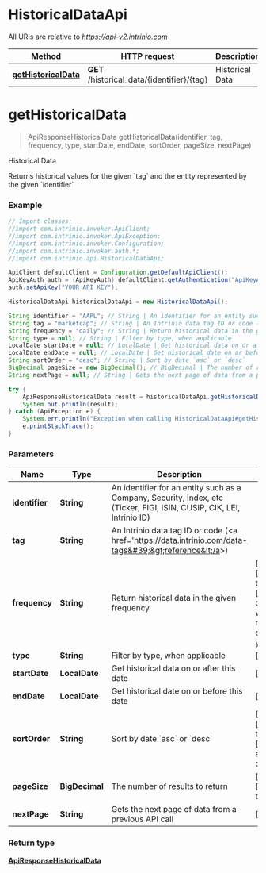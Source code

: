 # HistoricalDataApi

All URIs are relative to *https://api-v2.intrinio.com*

Method | HTTP request | Description
------------- | ------------- | -------------
[**getHistoricalData**](HistoricalDataApi.md#getHistoricalData) | **GET** /historical_data/{identifier}/{tag} | Historical Data


<a name="getHistoricalData"></a>
# **getHistoricalData**
> ApiResponseHistoricalData getHistoricalData(identifier, tag, frequency, type, startDate, endDate, sortOrder, pageSize, nextPage)

Historical Data

Returns historical values for the given &#x60;tag&#x60; and the entity represented by the given &#x60;identifier&#x60;

### Example
```java
// Import classes:
//import com.intrinio.invoker.ApiClient;
//import com.intrinio.invoker.ApiException;
//import com.intrinio.invoker.Configuration;
//import com.intrinio.invoker.auth.*;
//import com.intrinio.api.HistoricalDataApi;

ApiClient defaultClient = Configuration.getDefaultApiClient();
ApiKeyAuth auth = (ApiKeyAuth) defaultClient.getAuthentication("ApiKeyAuth");
auth.setApiKey("YOUR API KEY");

HistoricalDataApi historicalDataApi = new HistoricalDataApi();

String identifier = "AAPL"; // String | An identifier for an entity such as a Company, Security, Index, etc (Ticker, FIGI, ISIN, CUSIP, CIK, LEI, Intrinio ID)
String tag = "marketcap"; // String | An Intrinio data tag ID or code (<a href='https://data.intrinio.com/data-tags'>reference</a>)
String frequency = "daily"; // String | Return historical data in the given frequency
String type = null; // String | Filter by type, when applicable
LocalDate startDate = null; // LocalDate | Get historical data on or after this date
LocalDate endDate = null; // LocalDate | Get historical date on or before this date
String sortOrder = "desc"; // String | Sort by date `asc` or `desc`
BigDecimal pageSize = new BigDecimal(); // BigDecimal | The number of results to return
String nextPage = null; // String | Gets the next page of data from a previous API call

try {
    ApiResponseHistoricalData result = historicalDataApi.getHistoricalData(identifier, tag, frequency, type, startDate, endDate, sortOrder, pageSize, nextPage);
    System.out.println(result);
} catch (ApiException e) {
    System.err.println("Exception when calling HistoricalDataApi#getHistoricalData");
    e.printStackTrace();
}
```

### Parameters

Name | Type | Description  | Notes
------------- | ------------- | ------------- | -------------
 **identifier** | **String**| An identifier for an entity such as a Company, Security, Index, etc (Ticker, FIGI, ISIN, CUSIP, CIK, LEI, Intrinio ID) |
 **tag** | **String**| An Intrinio data tag ID or code (&lt;a href&#x3D;&#39;https://data.intrinio.com/data-tags&#39;&gt;reference&lt;/a&gt;) |
 **frequency** | **String**| Return historical data in the given frequency | [optional] [default to daily] [enum: daily, weekly, monthly, quarterly, yearly]
 **type** | **String**| Filter by type, when applicable | [optional]
 **startDate** | **LocalDate**| Get historical data on or after this date | [optional]
 **endDate** | **LocalDate**| Get historical date on or before this date | [optional]
 **sortOrder** | **String**| Sort by date &#x60;asc&#x60; or &#x60;desc&#x60; | [optional] [default to desc] [enum: asc, desc]
 **pageSize** | **BigDecimal**| The number of results to return | [optional] [default to 100]
 **nextPage** | **String**| Gets the next page of data from a previous API call | [optional]

### Return type

[**ApiResponseHistoricalData**](ApiResponseHistoricalData.md)

